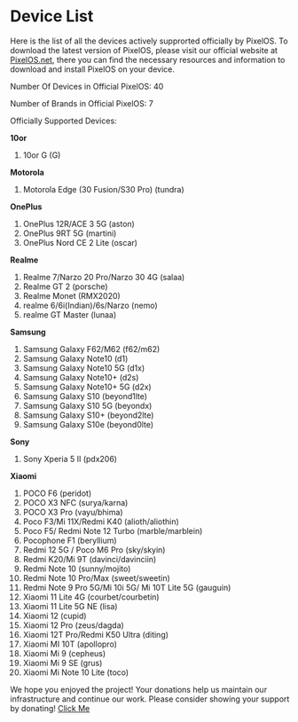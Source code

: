 # Device List
Here is the list of all the devices actively supprorted officially by PixelOS. To download the latest version of PixelOS, please visit our official website at [PixelOS.net](PixelOS.net), there you can find the necessary resources and information to download and install PixelOS on your device.

Number Of Devices in Official PixelOS: 40

Number of Brands in Official PixelOS: 7

Officially Supported Devices:

**10or**
1. 10or G (G)

**Motorola**
1. Motorola Edge (30 Fusion/S30 Pro) (tundra)

**OnePlus**
1. OnePlus 12R/ACE 3 5G (aston)
2. OnePlus 9RT 5G (martini)
3. OnePlus Nord CE 2 Lite (oscar)

**Realme**
1. Realme 7/Narzo 20 Pro/Narzo 30 4G (salaa)
2. Realme GT 2 (porsche)
3. Realme Monet (RMX2020)
4. realme 6/6i(Indian)/6s/Narzo (nemo)
5. realme GT Master (lunaa)

**Samsung**
1. Samsung Galaxy F62/M62 (f62/m62)
2. Samsung Galaxy Note10 (d1)
3. Samsung Galaxy Note10 5G (d1x)
4. Samsung Galaxy Note10+ (d2s)
5. Samsung Galaxy Note10+ 5G (d2x)
6. Samsung Galaxy S10 (beyond1lte)
7. Samsung Galaxy S10 5G (beyondx)
8. Samsung Galaxy S10+ (beyond2lte)
9. Samsung Galaxy S10e (beyond0lte)

**Sony**
1. Sony Xperia 5 II (pdx206)

**Xiaomi**
1. POCO F6 (peridot)
2. POCO X3 NFC (surya/karna)
3. POCO X3 Pro (vayu/bhima)
4. Poco F3/Mi 11X/Redmi K40 (alioth/aliothin)
5. Poco F5/ Redmi Note 12 Turbo (marble/marblein)
6. Pocophone F1 (beryllium)
7. Redmi 12 5G / Poco M6 Pro (sky/skyin)
8. Redmi K20/Mi 9T (davinci/davinciin)
9. Redmi Note 10 (sunny/mojito)
10. Redmi Note 10 Pro/Max (sweet/sweetin)
11. Redmi Note 9 Pro 5G/Mi 10i 5G/ Mi 10T Lite 5G (gauguin)
12. Xiaomi 11 Lite 4G (courbet/courbetin)
13. Xiaomi 11 Lite 5G NE (lisa)
14. Xiaomi 12 (cupid)
15. Xiaomi 12 Pro (zeus/dagda)
16. Xiaomi 12T Pro/Redmi K50 Ultra (diting)
17. Xiaomi MI 10T (apollopro)
18. Xiaomi Mi 9 (cepheus)
19. Xiaomi Mi 9 SE (grus)
20. Xiaomi Mi Note 10 Lite (toco)

We hope you enjoyed the project! Your donations help us maintain our infrastructure and continue our work. Please consider showing your support by donating! [Click Me](https://wiki.pixelos.net/docs/donate)